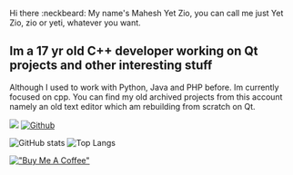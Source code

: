 Hi there :neckbeard: My name's Mahesh Yet Zio, you can call me just Yet Zio, zio or yeti, whatever you want.

## Im a 17 yr old C++ developer working on Qt projects and other interesting stuff
  Although I used to work with Python, Java and PHP before. Im currently focused on cpp.
  You can find my old archived projects from this account namely an old text editor which
  am rebuilding from scratch on Qt.

![](https://visitor-badge.laobi.icu/badge?page_id=Yet-Zio.Yet-Zio)
[![Github](https://img.shields.io/github/followers/Yet-Zio?label=Follow&style=social)](https://github.com/Yet-Zio)

![GitHub stats](https://github-readme-stats.vercel.app/api?username=Yet-Zio&show_icons=true&theme=merko)
![Top Langs](https://github-readme-stats.vercel.app/api/top-langs/?username=Yet-Zio&theme=merko&layout=compact&hide=html)

[!["Buy Me A Coffee"](https://www.buymeacoffee.com/assets/img/custom_images/orange_img.png)](https://www.buymeacoffee.com/yetzio)
